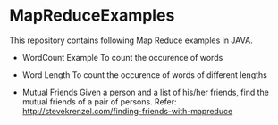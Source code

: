 # MapReduceExamples

This repository contains following Map Reduce examples in JAVA.

 - WordCount Example
   To count the occurence of words

- Word Length
   To count the occurence of words of different lengths
  
- Mutual Friends
   Given a person and a list of his/her friends, find the mutual friends of a pair of persons.
   Refer:
   http://stevekrenzel.com/finding-friends-with-mapreduce
   
